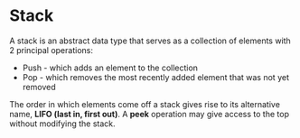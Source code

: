 # Stack

A stack is an abstract data type that serves as a collection of elements with 2 principal operations:

* Push - which adds an element to the collection
* Pop - which removes the most recently added element that was not yet removed

The order in which elements come off a stack gives rise to its alternative name, __LIFO (last in, first out)__. A __peek__ operation may give access to the top without modifying the stack.